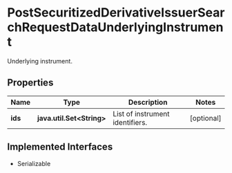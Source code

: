 

# PostSecuritizedDerivativeIssuerSearchRequestDataUnderlyingInstrument

Underlying instrument.

## Properties

Name | Type | Description | Notes
------------ | ------------- | ------------- | -------------
**ids** | **java.util.Set&lt;String&gt;** | List of instrument identifiers. |  [optional]


## Implemented Interfaces

* Serializable


